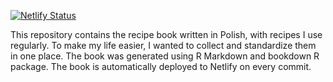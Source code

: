 [![Netlify Status](https://api.netlify.com/api/v1/badges/a9a18169-2ca0-4d08-8c7f-9cc18e643968/deploy-status)](https://app.netlify.com/sites/jjrecipes/deploys)


This repository contains the recipe book written in Polish, with recipes I use regularly. To make my life easier, I wanted to collect and standardize them in one place. The book was generated using R Markdown and bookdown R package. The book is automatically deployed to Netlify on every commit.
